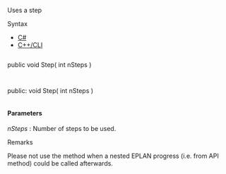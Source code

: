 Uses a step

Syntax

* [C#](#i-syntax-CS)
* [C++/CLI](#i-syntax-CPP2005)

```
```
public void Step( 
   int nSteps
)
```
```

```
```
public:
void Step( 
   int nSteps
)
```
```

#### Parameters

*nSteps*
:   Number of steps to be used.

Remarks

Please not use the method when a nested EPLAN progress (i.e. from API method) could be called afterwards.
